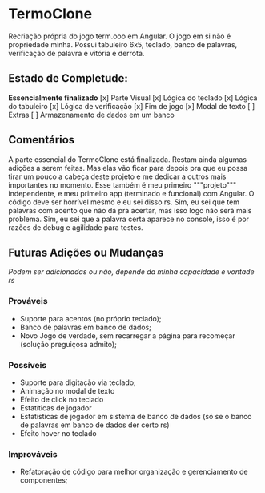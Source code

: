 # TermoClone
Recriação própria do jogo term.ooo em Angular. O jogo em si não é propriedade minha.
Possui tabuleiro 6x5, teclado, banco de palavras, verificação de palavra e vitória e derrota.

## Estado de Completude:
**Essencialmente finalizado**
[x] Parte Visual
[x] Lógica do teclado
[x] Lógica do tabuleiro
[x] Lógica de verificação
[x] Fim de jogo
[x] Modal de texto
[ ] Extras
[ ] Armazenamento de dados em um banco

## Comentários
A parte essencial do TermoClone está finalizada. Restam ainda algumas adições a serem feitas. Mas elas vão ficar para depois pra que eu possa tirar um pouco a cabeça deste projeto e me dedicar a outros mais importantes no momento.
Esse também é meu primeiro """projeto""" independente, e meu primeiro app (terminado e funcional) com Angular. O código deve ser horrível mesmo e eu sei disso rs.
Sim, eu sei que tem palavras com acento que não dá pra acertar, mas isso logo não será mais problema.
Sim, eu sei que a palavra certa aparece no console, isso é por razões de debug e agilidade para testes.

## Futuras Adições ou Mudanças
*Podem ser adicionadas ou não, depende da minha capacidade e vontade rs*
### Prováveis
- Suporte para acentos (no próprio teclado);
- Banco de palavras em banco de dados;
- Novo Jogo de verdade, sem recarregar a página para recomeçar (solução preguiçosa admito);

### Possíveis
- Suporte para digitação via teclado;
- Animação no modal de texto
- Efeito de click no teclado
- Estatíticas de jogador
- Estatísticas de jogador em sistema de banco de dados (só se o banco de palavras em banco de dados der certo rs)
- Efeito hover no teclado

### Improváveis
- Refatoração de código para melhor organização e gerenciamento de componentes;
